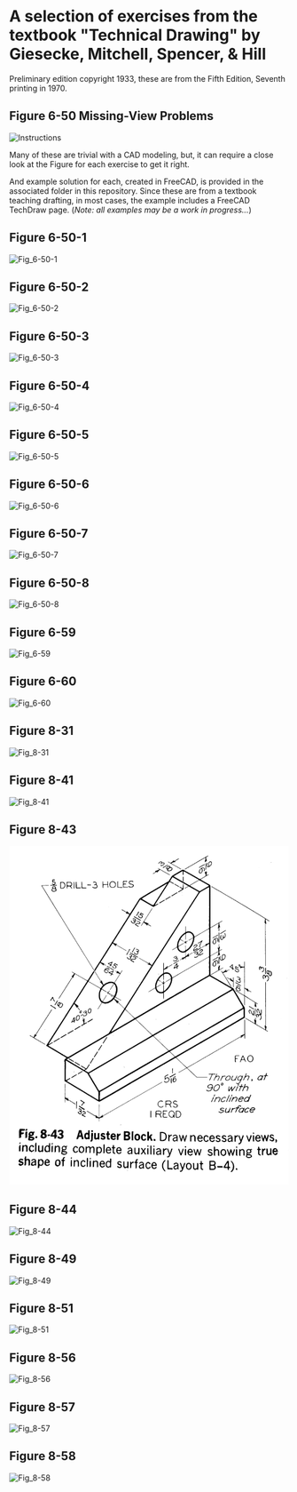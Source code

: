 # A selection of exercises from the textbook "Technical Drawing" by Giesecke, Mitchell, Spencer, & Hill

Preliminary edition copyright 1933, these are from the Fifth Edition, Seventh printing in 1970.

## Figure 6-50 Missing-View Problems
![Instructions](./Fig_6-50/Fig_6-50_Missing-View_Problems_Assignment.png)

Many of these are trivial with a CAD modeling, but, it can require a close look at the Figure for each exercise to get it right.

And example solution for each, created in FreeCAD, is provided in the associated folder in this repository. Since these are from a textbook teaching drafting, in most cases, the example includes a FreeCAD TechDraw page. (*Note: all examples may be a work in progress...*)

## Figure 6-50-1
![Fig_6-50-1](./Fig_6-50/Fig_6-50-1.png)
## Figure 6-50-2
![Fig_6-50-2](./Fig_6-50/Fig_6-50-2.png)
## Figure 6-50-3
![Fig_6-50-3](./Fig_6-50/Fig_6-50-3.png)
## Figure 6-50-4
![Fig_6-50-4](./Fig_6-50/Fig_6-50-4.png)
## Figure 6-50-5
![Fig_6-50-5](./Fig_6-50/Fig_6-50-5.png)
## Figure 6-50-6
![Fig_6-50-6](./Fig_6-50/Fig_6-50-6.png)
## Figure 6-50-7
![Fig_6-50-7](./Fig_6-50/Fig_6-50-7.png)
## Figure 6-50-8
![Fig_6-50-8](./Fig_6-50/Fig_6-50-8.png)
## Figure 6-59
![Fig_6-59](./Fig_6-59/Fig_6-59.png)
## Figure 6-60
![Fig_6-60](./Fig_6-60/Fig_6-60.jpg)
## Figure 8-31
![Fig_8-31](./Fig_8-31/Fig_8-31.png)
## Figure 8-41
![Fig_8-41](./Fig_8-41/Fig_8-41.png)
## Figure 8-43
![Fig_8-43](./Fig_8-43/Fig_8-43.png)
## Figure 8-44
![Fig_8-44](./Fig_8-44/Fig_8-44.png)
## Figure 8-49
![Fig_8-49](./Fig_8-49/Fig_8-49.png)
## Figure 8-51
![Fig_8-51](./Fig_8-51/Fig_8-51.png)
## Figure 8-56
![Fig_8-56](./Fig_8-56/Fig_8-56.png)
## Figure 8-57
![Fig_8-57](./Fig_8-57/Fig_8-57.png)
## Figure 8-58
![Fig_8-58](./Fig_8-58/Fig_8-58.png)

